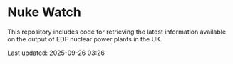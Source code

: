 # Nuke Watch

This repository includes code for retrieving the latest information available on the output of EDF nuclear power plants in the UK.

Last updated: 2025-09-26 03:26